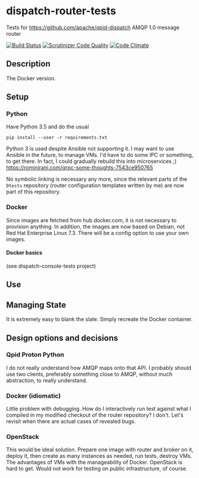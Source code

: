 # dispatch-router-tests
Tests for https://github.com/apache/qpid-dispatch AMQP 1.0 message router

[![Build Status](https://travis-ci.org/jdanekrh/dispatch-router-tests.svg?branch=Docker)](https://travis-ci.org/jdanekrh/dispatch-router-tests)
[![Scrutinizer Code Quality](https://scrutinizer-ci.com/g/jdanekrh/dispatch-router-tests/badges/quality-score.png?b=Docker)](https://scrutinizer-ci.com/g/jdanekrh/dispatch-router-tests/?branch=Docker)
[![Code Climate](https://codeclimate.com/github/jdanekrh/dispatch-router-tests/badges/gpa.svg)](https://codeclimate.com/github/jdanekrh/dispatch-router-tests)

## Description

The Docker version.

## Setup

### Python

Have Python 3.5 and do the usual

    pip install --user -r requirements.txt

Python 3 is used despite Ansible not supporting it. I may want to use Ansible in the future, to manage VMs. I'd have to do some IPC or something, to get there. In fact, I could gradually rebuild this into microservices ;) https://rominirani.com/grpc-some-thoughts-7543ce950765

No symbolic linking is necessary any more, since the relevant parts of the `Dtests` repository (router configuration templates written by me) are now part of this repository.

### Docker

Since images are fetched from hub.docker.com, it is not necessary to provision anything. In addition, the images are now based on Debian, not Red Hat Enterprise Linux 7.3. There will be a config option to use your own images.

#### Docker basics

(see dispatch-console-tests project)

## Use

## Managing State

It is extremely easy to blank the slate. Simply recreate the Docker container.

## Design options and decisions

### Qpid Proton Python

I do not really understand how AMQP maps onto that API. I probably should use two clients, preferably something close to AMQP, without much abstraction, to really understand.

### Docker (idiomatic)

Little problem with debugging. How do I interactively run test against what I compiled in my modified checkout of the router repository? I don't. Let's revisit when there are actual cases of revealed bugs.

### OpenStack

This would be ideal solution. Prepare one image with router and broker on it, deploy it, then create as many instances as needed, run tests, destroy VMs. The advantages of VMs with the manageability of Docker. OpenStack is hard to get. Would not work for testing on public infrastructure, of course.
